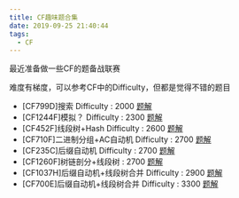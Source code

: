```yaml
---
title: CF趣味题合集
date: 2019-09-25 21:40:44
tags:
  - CF
---
```


最近准备做一些CF的题备战联赛

难度有梯度，可以参考CF中的Difficulty，但都是觉得不错的题目

<!-- more -->

* [CF799D]搜索 Difficulty : 2000 [题解](http://ljf-cnyali.cn/2019/09/25/CF799D-%E6%90%9C%E7%B4%A2/)
* [CF1244F]模拟？ Difficulty : 2300 [题解](http://ljf-cnyali.cn/2019/10/27/CF1244F-Chips-%E9%A2%98%E8%A7%A3/)
* [CF452F]线段树+Hash Difficulty : 2600 [题解](http://ljf-cnyali.cn/2019/09/08/CF452F-%E7%BA%BF%E6%AE%B5%E6%A0%91-Hash/)
* [CF710F]二进制分组+AC自动机 Difficulty : 2700 [题解](http://ljf-cnyali.cn/2019/09/26/CF710F-%E4%BA%8C%E8%BF%9B%E5%88%B6%E5%88%86%E7%BB%84-AC%E8%87%AA%E5%8A%A8%E6%9C%BA/)
* [CF235C]后缀自动机 Difficulty : 2700 [题解](http://ljf-cnyali.cn/2019/11/26/CF235C-后缀自动机/)
* [CF1260F]树链剖分+线段树 : 2700 [题解](http://ljf-cnyali.cn/2019/12/15/CF1260F-%E6%A0%91%E5%89%96-%E7%BA%BF%E6%AE%B5%E6%A0%91/)
* [CF1037H]后缀自动机+线段树合并 Difficulty : 2900 [题解](http://ljf-cnyali.cn/2019/11/25/CF1037H-%E5%90%8E%E7%BC%80%E8%87%AA%E5%8A%A8%E6%9C%BA-%E7%BA%BF%E6%AE%B5%E6%A0%91%E5%90%88%E5%B9%B6/)
* [CF700E]后缀自动机+线段树合并 Difficulty : 3300 [题解](http://ljf-cnyali.cn/2020/01/13/CF700E-%E5%90%8E%E7%BC%80%E8%87%AA%E5%8A%A8%E6%9C%BA-%E7%BA%BF%E6%AE%B5%E6%A0%91%E5%90%88%E5%B9%B6/)
